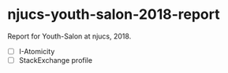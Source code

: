 # njucs-youth-salon-2018-report
Report for Youth-Salon at njucs, 2018.

- [ ] I-Atomicity
- [ ] StackExchange profile
